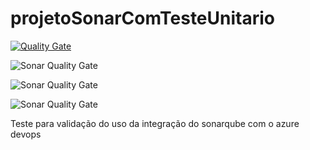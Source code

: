 # projetoSonarComTesteUnitario
[![Quality Gate](https://gandalf.stone.com.br/api/badges/gate?key=stone-payments-flavia-novoProjeto)](https://gandalf.stone.com.br/dashboard/index/stone-payments-flavia-novoProjeto)



![Sonar Quality Gate](https://img.shields.io/sonar/quality_gate/PocProjetoTestePlugins?serverhttps://gandalf.stone.com.brteste.com.br&sonarVersion=7.3)


![Sonar Quality Gate](https://img.shields.io/sonar/alert_status/stone-payments-flavia-novoProjeto?server=https%3A%2F%2Fgandalf.stone.com&sonarVersion=7.3)


![Sonar Quality Gate](https://img.shields.io/sonar/alert_status/stone-payments-flavia-novoProjeto?server=https%3A%2F%2Fgandalf.stone.com.br&sonarVersion=7.3&style=plastic)

Teste para validação do uso da integração do sonarqube com o azure devops
